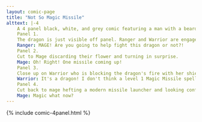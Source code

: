 ```yaml
---
layout: comic-page
title: "Not So Magic Missile"
alttext: |-4 
    A 4 panel black, white, and grey comic featuring a man with a beard and a bow and arrow (Ranger), a woman in armor with a sword and shield (Warrior), and a person whose face is concealed within a cloak covered in stars (Mage). They are in a field fighting a dragon.
    Panel 1.
    The dragon is just visible off panel. Ranger and Warrior are engaged in combat with it while mage can be seen in the background looking at a flower.
    Ranger: MAGE! Are you going to help fight this dragon or not?!
    Panel 2.
    Cut to Mage discarding their flower and turning in surprise.
    Mage: Oh! Right! One missile coming up!
    Panel 3.
    Close up on Warrior who is blocking the dragon's fire with her shield.
    Warrior: It's a dragon! I don't think a level 1 Magic Missile spell is going to do it!
    Panel 4.
    Cut back to mage hefting a modern missile launcher and looking confused.
    Mage: Magic what now?
---
```

{% include comic-4panel.html %}

